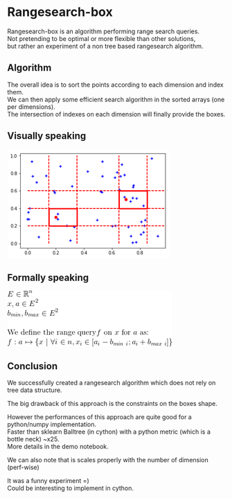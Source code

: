 Rangesearch-box
==============

Rangesearch-box is an algorithm performing range search queries.<br>
Not pretending to be optimal or more flexible than other solutions,<br>
but rather an experiment of a non tree based rangesearch algorithm.

## Algorithm
The overall idea is to sort the points according to each dimension and index them.<br>
We can then apply some efficient search algorithm in the sorted arrays (one per dimensions).<br>
The intersection of indexes on each dimension will finally provide the boxes.

## Visually speaking

![](https://raw.githubusercontent.com/pelodelfuego/rangesearch-box/master/img/visual_def.png)

## Formally speaking

![](https://raw.githubusercontent.com/pelodelfuego/rangesearch-box/master/img/formal_def.gif)

## Conclusion

We successfully created a rangesearch algorithm which does not rely on tree data structure.

The big drawback of this approach is the constraints on the boxes shape.

However the performances of this approach are quite good for a python/numpy implementation.<br>
Faster than sklearn Balltree (in cython) with a python metric (which is a bottle neck) ~x25.<br>
More details in the demo notebook.

We can also note that is scales properly with the number of dimension (perf-wise)

It was a funny experiment =)<br>
Could be interesting to implement in cython.
